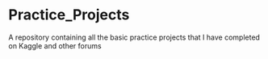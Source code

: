 # Practice_Projects
A repository containing all the basic practice projects that I have completed on Kaggle and other forums
